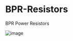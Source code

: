 # BPR-Resistors
BPR Power Resistors 

![image](https://github.com/user-attachments/assets/d5ffd981-3ca1-4334-b336-ec540b4d0227)

